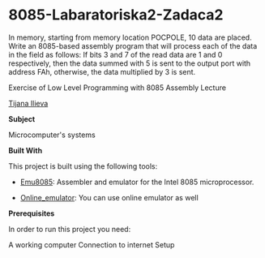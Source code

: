 # 8085-Labaratoriska2-Zadaca2
In memory, starting from memory location POCPOLE, 10 data are placed. Write an 8085-based assembly program that will process each of the data in the field as follows: If bits 3 and 7 of the read data are 1 and 0 respectively, then the data summed with 5 is sent to the output port with address FAh, otherwise, the data multiplied by 3 is sent.



Exercise of Low Level Programming with 8085 Assembly Lecture



[Tijana Ilieva ](https://github.com/ilievatijana)


**Subject**

Microcomputer's systems

**Built With**

This project is built using the following tools:

- [Emu8085](https://8085-emulator.soft112.com/download.html): Assembler and emulator for the Intel 8085 microprocessor.

- [Online_emulator](https://www.sim8085.com/): You can use online emulator as well

**Prerequisites**

In order to run this project you need:

A working computer
Connection to internet
Setup
